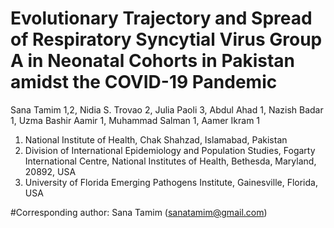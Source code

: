 # Evolutionary Trajectory and Spread of Respiratory Syncytial Virus Group A in Neonatal Cohorts in Pakistan amidst the COVID-19 Pandemic

Sana Tamim 1,2, Nidia S. Trovao 2, Julia Paoli 3, Abdul Ahad 1, Nazish Badar 1, Uzma Bashir Aamir 1, Muhammad Salman 1, Aamer Ikram 1

1. National Institute of Health, Chak Shahzad, Islamabad, Pakistan
2. Division of International Epidemiology and Population Studies, Fogarty International Centre, National Institutes of Health, Bethesda, Maryland, 20892, USA
3. University of Florida Emerging Pathogens Institute, Gainesville, Florida, USA

#Corresponding author: Sana Tamim (sanatamim@gmail.com)
<!--
<br>
</br>
File S3: Python script for ancestral sequence reconstruction and inference of glycosylation patterns. Available at https://github.com/nidiatrovao/HA_Evolution/assets/13024751/cecda77f-62c4-4009-8b12-bef0bd9f60ab.-->
